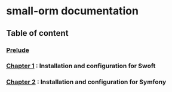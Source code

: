 # small-orm documentation

## Table of content

### [Prelude](prelude.md)
### [Chapter 1](chapter-1.md) : Installation and configuration for Swoft
### [Chapter 2](chapter-2.md) : Installation and configuration for Symfony